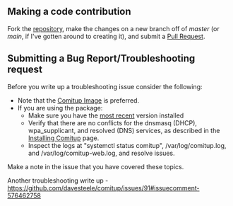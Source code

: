 
## Making a code contribution

Fork the [repository](https://github.com/davesteele/comitup), make the changes on a new branch off of _master_ (or _main_, if I've gotten around to creating it), and submit a [Pull Request](https://github.com/davesteele/comitup/pulls).

## Submitting a Bug Report/Troubleshooting request

Before you write up a troubleshooting issue consider the following:

* Note that the [Comitup Image](https://davesteele.github.io/comitup/) is preferred.
* If you are using the package:
  * Make sure you have the [most recent](https://davesteele.github.io/comitup/archive.html) version installed
  * Verify that there are no conflicts for the dnsmasq (DHCP), wpa_supplicant, and resolved (DNS) services, as described in the [Installing Comitup](https://github.com/davesteele/comitup/wiki/Installing-Comitup) page.
  * Inspect the logs at "systemctl status comitup", /var/log/comitup.log, and /var/log/comitup-web.log, and resolve issues.

Make a note in the issue that you have covered these topics.

Another troubleshooting write up - https://github.com/davesteele/comitup/issues/91#issuecomment-576462758
